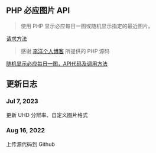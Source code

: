 ## PHP 必应图片 API

> 使用 PHP 显示必应每日一图或随机显示指定的最近图片。

[请求方法](use.md)

> 感谢 [李洋个人博客](https://www.talklee.com/) 所提供的 PHP 源码   

[随机显示必应每日一图，API代码及调用方法](https://www.talklee.com/blog/501.html)

## 更新日志

### Jul 7, 2023

更新 UHD 分辨率、自定义图片格式

### Aug 16, 2022

上传源代码到 Github